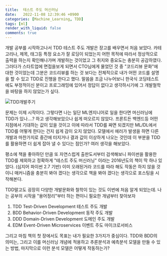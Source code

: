 ```yaml
---
title:  테스트 주도 머신러닝
date:   2022-11-08 12:39:46 +0900
categories: [Machine_Learning, TDD]
tags: [ml]
render_with_liquid: false
comments: true
---
```


개발 공부를 시작하고나서 TDD 테스트 주도 개발은 장고를 배우면서 처음 보았다. 카테고리나, 제목, 태그등 특정 요소가 잘 로딩이 되었는지 어떤 목적에 따라서 정상적으로 출력을 하는지 확인해나가며 개발하는 것이었고 그 취지와 중요도는 충분히 공감하였다. 그러다가 스타트업에 면접을보게 되면서 CTO님에게 물었던 것 중 "코드리뷰 문화"에 대한 것이었는데 그분은 코드리뷰를 하는 것 보다는 전체적으로 내가 어떤 코드를 설명을 할 수 있고 TDD로 진행을 한다고 했다. 말씀을 조금 나누어보니 한국식 코딩테스트에도 부정적이신 분이고 프로그래밍에 있어서 정답이 없다고 생각하시기에 그 개발철학을 바탕을 하지 않았는가 싶다.

![TDD개발주기](https://user-images.githubusercontent.com/85277660/209778950-ab0e97eb-2263-4231-bdf9-b50490da0bb8.png)

문제는 이제 시작이다. 그렇다면 나는 일단 ML엔지니어로 일을 한다면 머신러닝에 TDD가 있나....? 하고 생각해보았으나 쉽게 떠오르지 않았다. 프론트든 백엔드등 어떤 지점에서 기대하는 값이 있을 것이고 이에 따라서 TDD를 짜면 되겠지만 ML/DL에서 TDD를 어떻게 한다는 건지 쉽게 감이 오지 않았다. 모델에서 에러가 발생을 하면 다른 개발과 마찬가지로 중간에 터지거나 결과 값이 이상하게 나오는 것인데 이 부분을 TDD를 활용하면 더 쉽게 잡아 낼 수 있다는 점인가? 여러 생각을 해보았다.

평소에 책을 좋아하던 만큼 또 자연스럽게 출판도서부터 검색해보니 파이썬을 활용한 TDD를 제외하고 정확하게 "테스트 주도 머신러닝" 이라는 2016년도의 책이 딱 하나 있었다. (심지어 파이썬 2.7 기반) 이미 오래된거라 코드를 따라 해도 작동은 하지 않을 것이니 매커니즘을 충분히 봐야 겠다는 생각으로 책을 봐야 겠다는 생각으로 포스팅을 시작해본다.

TDD말고도 굉장히 다양한 개발문화와 철학이 있는 것도 이번에 처음 알게 되었는데. 나는 공부의 시작을 "용어정리"부터 하는 편이니 필요한 개념부터 찾아보자

1. TDD Test-Driven Development 테스트 주도 개발 
2. BDD Behavior-Driven Development 동작 주도 개발
3. DDD Domain-Driven Development 도메인 주도 개발
4. EDM Event-Driven Microservices 이벤트 주도 마이크로서비스

그리고 마침 책의 첫 장에서도 목표는 내가 필요한 3가지가 중심이다. TDD와 BDD의 의미는, 그리고 이를 머신러닝 개념에 적용하고 추론분석과 예측분석 모델을 만들 수 있는 방법, 마지막으로 이런 분석 모델은 어떻게 작동하는가?
